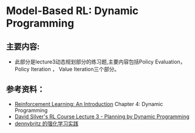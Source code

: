 # Model-Based RL: Dynamic Programming
## 主要内容:
- 此部分是lecture3动态规划部分的练习题,主要内容包括Policy Evaluation， Policy Iteration ， Value Iteration三个部分。

## 参考资料：
- [Reinforcement Learning: An Introduction](http://incompleteideas.net/sutton/book/bookdraft2017june.pdf) Chapter 4: Dynamic Programming
- [David Silver's RL Course Lecture 3 - Planning by Dynamic Programming  ](https://www.youtube.com/watch?v=Nd1-UUMVfz4)
- [dennybritz 的强化学习实践](https://github.com/dennybritz/reinforcement-learning)

